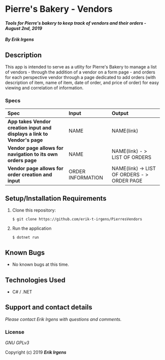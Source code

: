 # Pierre's Bakery - Vendors

#### _Tools for Pierre's bakery to keep track of vendors and their orders - August 2nd, 2019_

#### _By **Erik Irgens**_

## Description

This app is intended to serve as a utlity for Pierre's Bakery to manage a list of vendors - through the addition of a vendor on a form page - and orders for each perspective vendor through a page dedicated to add orders (with description of item, name of item, date of order, and price of order) for easy viewing and correlation of information.

### Specs
| Spec | Input | Output |
| :-------------     | :------------- | :------------- |
| **App takes Vendor creation input and displays a link to Vendor's page** | NAME | NAME(link) |
| **Vendor page allows for navigation to its own orders page** | NAME | NAME(link) - > LIST OF ORDERS |
| **Vendor page allows for order creation and input** | ORDER INFORMATION | NAME(link) -> LIST OF ORDERS - > ORDER PAGE|

## Setup/Installation Requirements

1. Clone this repository:
    ```
    $ git clone https://github.com/erik-t-irgens/PierresVendors
    ```
2. Run the application
    ```
    $ dotnet run
    ```

## Known Bugs
* No known bugs at this time.

## Technologies Used
* C# / .NET

## Support and contact details

_Please contact Erik Irgens with questions and comments._

### License

*GNU GPLv3*

Copyright (c) 2019 **_Erik Irgens_**
